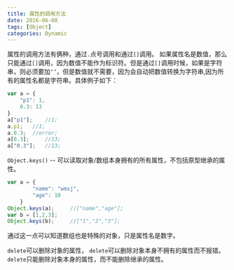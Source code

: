 ```yaml
---
title: 属性的调用方法
date: 2016-06-08
tags: [Object]
categories: Dynamic
---
```


属性的调用方法有俩种，通过`.`点号调用和通过`[]`调用。
如果属性名是数值，那么只能通过`[]`调用，因为数值不能作为标识符。但是通过`[]`调用时候，如果是字符串，则必须要加`‘’`，但是数值就不需要，因为会自动把数值转换为字符串,因为所有的属性名都是字符串。具体例子如下：


```javascript
var a = {
    "p1": 1,
    0.3: 13
}
a["p1"];    //1;
a.p1;   //1;
a.0.3;  //error;
a[0.3];     //13;
a["0.3"];   //13;
```

`Object.keys()` -- 可以读取对象/数组本身拥有的所有属性，不包括原型继承的属性。

```javascript
var a = {
        "name": "wmsj",
        "age": 10
    }
Object.keys(a);     //["name","age"];
var b = [1,2,3];
Object.keys(b);     //["1","2","3"];
```

通过这一点可以知道数组也是特殊的对象，只是属性名是数字。

`delete`可以删除对象的属性，
`delete`可以删除对象本身不拥有的属性而不报错。
`delete`只能删除对象本身的属性，而不能删除继承的属性。